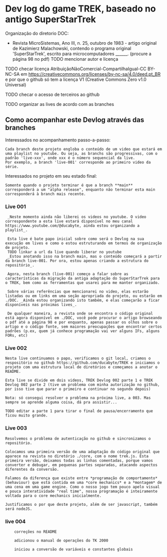# Dev log do game TREK, baseado no antigo SuperStarTrek

Organização do diretorio DOC:
- Revista MicroSistemas, Ano III, n. 25, outubro de 1983 - artigo original de Kazimierz Malachowski, contendo o programa original 'SuperStarTrek', escrito para microcomputadores ______.
(procure a página 98 no pdf)
TODO mencionar autor e licença


TODO checar licença AtribuiçãoNãoComercial-CompartilhaIgual-CC BY-NC-SA
em https://creativecommons.org/licenses/by-nc-sa/4.0/deed.pt_BR
e por que o github só tem a licença V1
(Creative Commons Zero v1.0 Universal)

TODO checar o acesso de terceiros ao github

TODO organizar as lives de acordo com as branches

## Como acompanhar este Devlog através das branches

Interessados no acompanhamento passo-a-passo:

    Cada branch deste projeto engloba o conteúdo de um video que estará em uma playlist no youtube. Ou seja, as branchs são progressivas, com o padrão 'live-xxx', onde xxx é o número sequencial da live.
    Por exemplo, a branch 'live-001' corresponde ao primeiro video da série.

Interessados no projeto em seu estado final:

    Somente quando o projeto terminar é que a branch **main** corresponderá a um "alpha release", enquanto não terminar esta main corresponderá à branch mais recente.

### Live 001

     _Neste momento ainda não liberei os videos no youtube. O video correspondente a esta live estará disponível no meu canal https://www.youtube.com/@ducabyte, ainda estou organizando a playlist_.

     Esta live é bate papo inicial sobre como será o Devlog na sua execução em lives e como o estou estruturando em termos de organização de projeto.
     TODO linkar a url da live quando liberar no youtube
     _Estou anotando isso na branch main, mas o conteúdo começará a partir da branch live-001. Por ora, estou apenas criando a estrutura do repositório_.

     Agora, nesta branch (live-001) começo a falar sobre as características da migração da antiga adaptação do SuperStarTrek para o TREK, bem como as ferramentas que usarei para me manter organizado.

     Sobre várias referências que mencionarei no video, elas estarão listadas ou em links em uma seção apropriada do projeto, ou estarão em ./DOC. _Ainda estou organizando isto também, e elas começarão a ficar disponíveis nas próximas lives_.

     De qualquer maneira, a revista onde se encontra o código original está agora disponível em ./DOC, você pode procurar o artigo browseando o pdf até a página 98 e por enquanto, apenas passar os olhos sobre o artigo e o código fonte, sem maiores preocupações que encontrar certos padrões (p.ex, quem já conhece programação vai ver alguns IFs, alguns FORs, etc)

### Live 002

    Nesta live continuamos o papo, verificamos o git local, criamos o respositório no github https://github.com/ducabyte/TREK e iniciamos o projeto com uma estrutura local de diretórios e começamos a anotar o README.
    
    Esta live se divide em dois videos, TREK Devlog 002 parte 1 e TREK Devlog 002 parte 2 (tive um problema com minha autorização no github, por isso tive que parar o primeiro e continuar no segundo depois)

    Nota: só consegui resolver o problema na próxima live, a 003. Mas sempre se aprende alguma coisa, dá pra assistir...

    TODO editar a parte 1 para tirar o final de pausa/encerramento que ficou muito grande.

### Live 003

    Resolvemos o problema de autenticação no github e sincronizamos o repositório.

    Colocamos uma primeira versão de uma adaptação do código original que aparece na revista no diretório ./core, com o nome trek.js. Esta primeira versão, deixamos todas as linhas comentadas, porque vamos converter e debugar, em pequenas partes separadas, atacando aspectos diferentes da conversão.

    Falamos da diferença que existe entre *programação de comportamento* (behaviour) que está contida em uma *core mechanics* e a *montagem* de uma cena em uma game engine. Como o nosso jogo tem pouco apelo visual e pouca interatividade "real time", nossa programação é inteiramente voltada para o core mechanics inicialmente.

    Justificamos o por que deste projeto, além de ser javascript, também será nodeJS.


### live 004

        correções no README

        adicionou o manual de operações do TK 2000
        
        iniciou a conversão de variáveis e constantes globais
